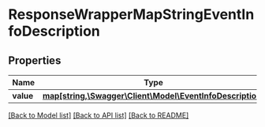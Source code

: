 # ResponseWrapperMapStringEventInfoDescription

## Properties
Name | Type | Description | Notes
------------ | ------------- | ------------- | -------------
**value** | [**map[string,\Swagger\Client\Model\EventInfoDescription]**](EventInfoDescription.md) |  | [optional] 

[[Back to Model list]](../../README.md#documentation-for-models) [[Back to API list]](../../README.md#documentation-for-api-endpoints) [[Back to README]](../../README.md)

